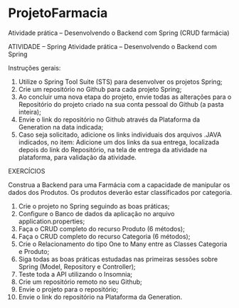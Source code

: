# ProjetoFarmacia
Atividade prática – Desenvolvendo o Backend com Spring (CRUD farmácia)


ATIVIDADE – Spring
Atividade prática – Desenvolvendo o Backend com Spring

Instruções gerais:

1) Utilize o Spring Tool Suite (STS) para desenvolver os projetos Spring;
2) Crie um repositório no Github para cada projeto Spring;
3) Ao concluir uma nova etapa do projeto, envie todas as alterações para o Repositório do projeto criado na sua conta pessoal do Github (a pasta inteira);
4) Envie o link do repositório no Github através da Plataforma da Generation na data indicada;
5) Caso seja solicitado, adicione os links individuais dos arquivos .JAVA indicados, no item: Adicione um dos links da sua entrega, localizada depois do link do Repositório, na tela de entrega da atividade na plataforma, para validação da atividade.

EXERCÍCIOS

Construa a Backend para uma Farmácia com a capacidade de manipular os dados dos Produtos.
Os produtos deverão estar classificados por categoria.

1) Crie o projeto no Spring seguindo as boas práticas;
2) Configure o Banco de dados da aplicação no arquivo application.properties;
3) Faça o CRUD completo do recurso Produto (6 métodos);
4) Faça o CRUD completo do recurso Categoria (6 métodos);
5) Crie o Relacionamento do tipo One to Many entre as Classes Categoria e Produto;
6) Siga todas as boas práticas estudadas nas primeiras sessões sobre Spring (Model, Repository e Controller);
7) Teste toda a API utilizando o Insomnia;
8) Crie um repositório remoto no seu Github; 
9) Envie o projeto para o repositório;
10) Envie o link do repositório na Plataforma da Generation.
